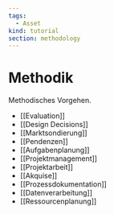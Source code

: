 ```yaml
---
tags:
  - Asset
kind: tutorial
section: methodology
---
```


# Methodik

Methodisches Vorgehen.

- [[Evaluation]]
- [[Design Decisions]]
- [[Marktsondierung]]
- [[Pendenzen]]
- [[Aufgabenplanung]]
- [[Projektmanagement]]
- [[Projektarbeit]]
- [[Akquise]]
- [[Prozessdokumentation]]
- [[Datenverarbeitung]]
- [[Ressourcenplanung]]
